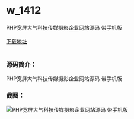 # w_1412
PHP宽屏大气科技传媒摄影企业网站源码 带手机版
<br/></br>
[下载地址](https://www.uuid2.com/1412.html "下载地址")
<br/></br>
<h3>源码简介：</h3>
<p>PHP宽屏大气科技传媒摄影企业网站源码 带手机版<p>
<h3>截图：</h3>
<img src="https://www.uuid2.com/wp-content/uploads/img/202108/0a3feee196.jpg" alt="PHP宽屏大气科技传媒摄影企业网站源码 带手机版">
